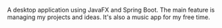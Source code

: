 A desktop application using JavaFX and Spring Boot. The main feature is
managing my projects and ideas. It's also a music app for my free time.